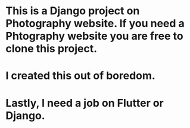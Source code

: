 # This is a Django project on Photography website. If you need a Phtography website you are free to clone this project. 

# I created this out of boredom.

# Lastly, I need a job on Flutter or Django. 

